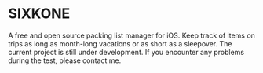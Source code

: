 # SIXKONE
A free and open source packing list manager for iOS. Keep track of items on trips as long as month-long vacations or as short as a sleepover. The current project is still under development. If you encounter any problems during the test, please contact me.
